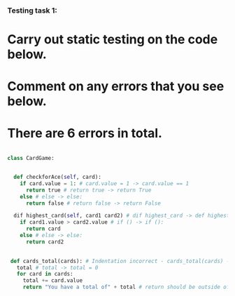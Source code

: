 ### Testing task 1:

# Carry out static testing on the code below.
# Comment on any errors that you see below.
# There are 6 errors in total. 

```python

class CardGame:


  def checkforAce(self, card):
    if card.value = 1: # card.value = 1 -> card.value == 1
      return true # return true -> return True
    else # else -> else:
      return false # return false -> return False

  dif highest_card(self, card1 card2) # dif highest_card -> def highest_card - (self, card1 card2) -> (self, card1, card2) - () -> ():
    if card1.value > card2.value # if () -> if ():
      return card
    else # else -> else:
      return card2
 

 def cards_total(cards): # Indentation incorrect - cards_total(cards) -> cards_total(self, cards)
   total # total -> total = 0
   for card in cards:
     total += card.value
     return "You have a total of" + total # return should be outside of the loop


```
